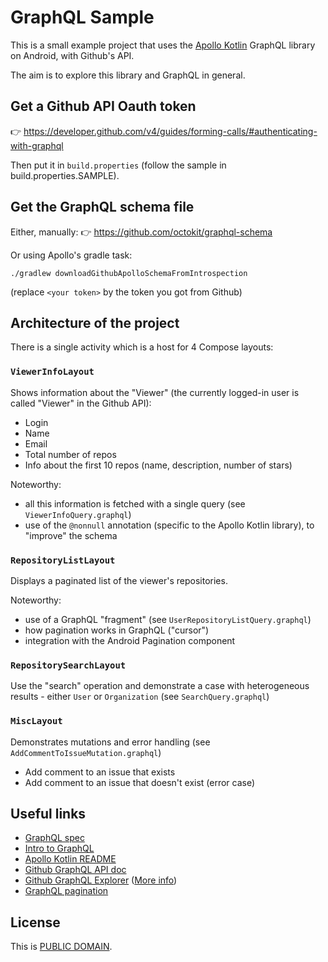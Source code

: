 # GraphQL Sample

This is a small example project that uses the [Apollo Kotlin](https://github.com/apollographql/apollo-kotlin) GraphQL library on Android, with Github's API.

The aim is to explore this library and GraphQL in general.

## Get a Github API Oauth token

👉 https://developer.github.com/v4/guides/forming-calls/#authenticating-with-graphql

Then put it in `build.properties` (follow the sample in build.properties.SAMPLE).

## Get the GraphQL schema file

Either, manually:
👉 https://github.com/octokit/graphql-schema

Or using Apollo's gradle task:

```shell
./gradlew downloadGithubApolloSchemaFromIntrospection
```

(replace `<your token>` by the token you got from Github)

## Architecture of the project

There is a single activity which is a host for 4 Compose layouts:

### `ViewerInfoLayout`
Shows information about the "Viewer" (the currently logged-in user is called "Viewer" in the Github API):

- Login
- Name
- Email
- Total number of repos
- Info about the first 10 repos (name, description, number of stars)

Noteworthy:
- all this information is fetched with a single query (see `ViewerInfoQuery.graphql`)
- use of the `@nonnull` annotation (specific to the Apollo Kotlin library), to "improve" the schema

### `RepositoryListLayout`

Displays a paginated list of the viewer's repositories.

Noteworthy:
- use of a GraphQL "fragment" (see `UserRepositoryListQuery.graphql`)
- how pagination works in GraphQL ("cursor")
- integration with the Android Pagination component

### `RepositorySearchLayout`

Use the "search" operation and demonstrate a case with heterogeneous results - either `User` or `Organization` (see `SearchQuery.graphql`)

### `MiscLayout`

Demonstrates mutations and error handling (see `AddCommentToIssueMutation.graphql`)

- Add comment to an issue that exists
- Add comment to an issue that doesn't exist (error case)

## Useful links

- [GraphQL spec](https://spec.graphql.org/)
- [Intro to GraphQL](https://graphql.org/learn/)
- [Apollo Kotlin README](https://github.com/apollographql/apollo-kotlin)
- [Github GraphQL API doc](https://developer.github.com/v4/)
- [Github GraphQL Explorer](https://developer.github.com/v4/explorer/) ([More info](https://developer.github.com/v4/guides/using-the-explorer/))
- [GraphQL pagination](https://graphql.org/learn/pagination/)


## License

This is [PUBLIC DOMAIN](https://creativecommons.org/publicdomain/zero/1.0/legalcode).
